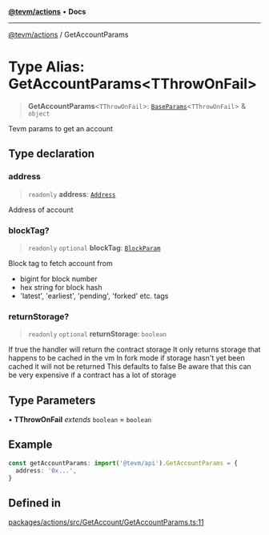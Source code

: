 [**@tevm/actions**](../README.md) • **Docs**

***

[@tevm/actions](../globals.md) / GetAccountParams

# Type Alias: GetAccountParams\<TThrowOnFail\>

> **GetAccountParams**\<`TThrowOnFail`\>: [`BaseParams`](BaseParams.md)\<`TThrowOnFail`\> & `object`

Tevm params to get an account

## Type declaration

### address

> `readonly` **address**: [`Address`](Address.md)

Address of account

### blockTag?

> `readonly` `optional` **blockTag**: [`BlockParam`](BlockParam.md)

Block tag to fetch account from
- bigint for block number
- hex string for block hash
- 'latest', 'earliest', 'pending', 'forked' etc. tags

### returnStorage?

> `readonly` `optional` **returnStorage**: `boolean`

If true the handler will return the contract storage
It only returns storage that happens to be cached in the vm
In fork mode if storage hasn't yet been cached it will not be returned
This defaults to false
Be aware that this can be very expensive if a contract has a lot of storage

## Type Parameters

• **TThrowOnFail** *extends* `boolean` = `boolean`

## Example

```ts
const getAccountParams: import('@tevm/api').GetAccountParams = {
  address: '0x...',
}
```

## Defined in

[packages/actions/src/GetAccount/GetAccountParams.ts:11](https://github.com/evmts/tevm-monorepo/blob/main/packages/actions/src/GetAccount/GetAccountParams.ts#L11)
